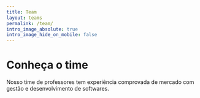 ```yaml
---
title: Team
layout: teams
permalink: /team/
intro_image_absolute: true
intro_image_hide_on_mobile: false
---
```


# Conheça o time

Nosso time de professores tem experiência comprovada de mercado com gestão e desenvolvimento de softwares.